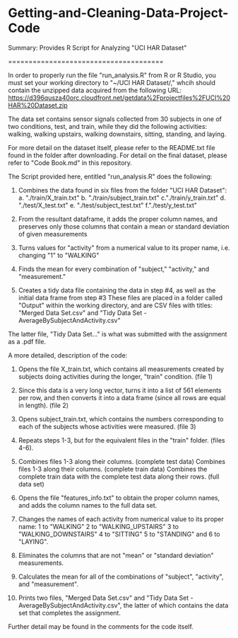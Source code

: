 Getting-and-Cleaning-Data-Project-Code
======================================

Summary: Provides R Script for Analyzing "UCI HAR Dataset"

======================================

In order to properly run the file "run_analysis.R" from R or R Studio, you must set your working directory to "~/UCI HAR Dataset/," whcih should contain the unzipped data acquired from the following URL: https://d396qusza40orc.cloudfront.net/getdata%2Fprojectfiles%2FUCI%20HAR%20Dataset.zip

The data set contains sensor signals collected from 30 subjects in one of two conditions, test, and train, while they did the following activities: walking, walking upstairs, walking downstairs, sitting, standing, and laying.

For more detail on the dataset itself, please refer to the README.txt file found in the folder after downloading. 
For detail on the final dataset, please refer to "Code Book.md" in this repository.

The Script provided here, entitled "run_analysis.R" does the following:

1. Combines the data found in six files from the folder "UCI HAR Dataset": a. "./train/X_train.txt" b. "./train/subject_train.txt" c."./train/y_train.txt" d. "./test/X_test.txt" e. "./test/subject_test.txt" f."./test/y_test.txt"


2. From the resultant dataframe, it adds the proper column names, and preserves only those columns that contain a mean or standard deviation of given measurements


3. Turns values for "activity" from a numerical value to its proper name, i.e. changing "1" to "WALKING"


4. Finds the mean for every combination of "subject," "activity," and "measurement."


5. Creates a tidy data file containing the data in step #4, as well as the initial data frame from step #3
These files are placed in a folder called "Output" within the working directory, and are CSV files with titles: 
"Merged Data Set.csv" and "Tidy Data Set - AverageBySubjectAndActivity.csv"

The latter file, "Tidy Data Set..." is what was submitted with the assignment as a .pdf file.


A more detailed, description of the code: 
1. Opens the file X_train.txt, which contains all measurements created by subjects doing activities during the longer, "train" condition. (file 1)


2. Since this data is a very long vector, turns it into a list of 561 elements per row, and then converts it into a data frame (since all rows are equal in length). (file 2)


3. Opens subject_train.txt, which contains the numbers corresponding to each of the subjects whose activities were measured. (file 3)


4. Repeats steps 1-3, but for the equivalent files in the "train" folder. (files 4-6).


5. Combines files 1-3 along their columns. (complete test data) Combines files 1-3 along their columns. (complete train data) Combines the complete train data with the complete test data along their rows. (full data set)


6. Opens the file "features_info.txt" to obtain the proper column names, and adds the column names to the full data set.


7. Changes the names of each activity from numerical value to its proper name: 1 to "WALKING" 2 to "WALKING_UPSTAIRS" 3 to "WALKING_DOWNSTAIRS" 4 to "SITTING" 5 to "STANDING" and 6 to "LAYING".


8. Eliminates the columns that are not "mean" or "standard deviation" measurements.


9. Calculates the mean for all of the combinations of "subject", "activity", and "measurement".


10. Prints two files, "Merged Data Set.csv" and "Tidy Data Set - AverageBySubjectAndActivity.csv", the latter of which contains the data set that completes the assignment.

Further detail may be found in the comments for the code itself.

